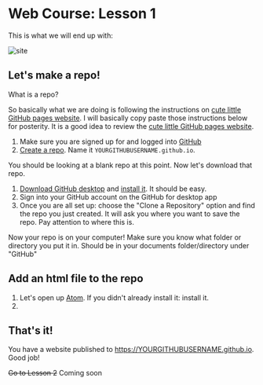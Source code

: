 # Web Course: Lesson 1

This is what we will end up with:

![site](ayy.png)

## Let's make a repo!

What is a repo?

So basically what we are doing is following the instructions on [cute little GitHub pages website][]. I will basically copy paste those instructions below for posterity. It is a good idea to review the [cute little GitHub pages website][].

1. Make sure you are signed up for and logged into [GitHub](https://github.com)
2. [Create a repo](https://help.github.com/articles/create-a-repo/). Name it `YOURGITHUBUSERNAME.github.io`.

You should be looking at a blank repo at this point. Now let's download that repo.

1. [Download GitHub desktop](https://desktop.github.com/) and [install it](https://help.github.com/desktop/guides/getting-started-with-github-desktop/). It should be easy.
2. Sign into your GitHub account on the GitHub for desktop app
3. Once you are all set up: choose the "Clone a Repository" option and find the repo you just created. It will ask you where you want to save the repo. Pay attention to where this is.

Now your repo is on your computer! Make sure you know what folder or directory you put it in. Should be in your documents folder/directory under "GitHub"

## Add an html file to the repo

1. Let's open up [Atom][]. If you didn't already install it: install it.
2. 


## That's it!

You have a website published to https://YOURGITHUBUSERNAME.github.io. Good job!

~~Go to Lesson 2~~ Coming soon

[cute little GitHub pages website]: https://pages.github.com/
[Atom]: https://atom.io

